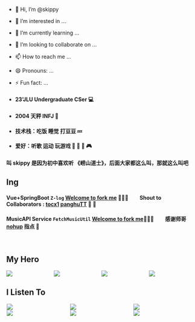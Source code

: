 - 👋 Hi, I’m @skippy
- 👀 I’m interested in ...
- 🌱 I’m currently learning ...
- 💞️ I’m looking to collaborate on ...
- 📫 How to reach me ...
- 😄 Pronouns: ...
- ⚡ Fun fact: ...
  
- #### 23'JLU Undergraduate CSer 💻
- #### 2004 天秤 INFJ 🐒
- #### 技术栈：吃饭 睡觉 打豆豆 💤
- #### 爱好：听歌 运动 玩游戏 🎵 🚴 💪 🎮  

#### 叫 skippy 是因为初中喜欢听 《崂山道士》，后面大家都这么叫，那就这么叫吧  

## Ing

#### Vue+SpringBoot `Z-log` [Welcome to fork me](https://github.com/skippy-404/z-log) 🎈🎈🎈  &nbsp;&nbsp;&nbsp;&nbsp;&nbsp;&nbsp;&nbsp;   Shout to Collaborators : [tocx1](https://github.com/tocx1/) [panghuTT](https://github.com/panghuTT) 👨 👸

#### MusicAPI Service `FetchMusicUtil` [Welcome to fork me](https://github.com/skippy-404/FetchMusicUtil)🎈🎈🎈 &nbsp;&nbsp;&nbsp;&nbsp;&nbsp;&nbsp;&nbsp; 感谢师哥 [nohup](https://github.com/imp2002) 指点 🙏
<br>

## My Hero
<div style="display: flex; justify-content: space-around; flex-wrap: wrap;">
  <img src="/img/lld.jpg" style="flex: 1; max-width: 25%; height: auto;">
  <img src="/img/mx.jpg" style="flex: 1; max-width: 25%; height: auto;">
  <img src="/img/pgone.jpg" style="flex: 1; max-width: 25%; height: auto;">
  <img src="/img/rpoz.jpg" style="flex: 1; max-width: 25%; height: auto;">
</div>

## I Listen To
<div style="display: flex; justify-content: space-around; flex-wrap: wrap;">
  <img src="/img/mww.jpg" style="flex: 1; max-width: 33%; height: auto;">
  <img src="/img/wf.jpg" style="flex: 1; max-width: 33%; height: auto;">
  <img src="/img/cl.jpg" style="flex: 1; max-width: 33%; height: auto;">
</div>
<div style="display: flex; justify-content: space-around; flex-wrap: wrap;">
  <img src="/img/drake.jpg" style="flex: 1; max-width: 33%; height: auto;">
  <img src="/img/gunna.jpg" style="flex: 1; max-width: 33%; height: auto;">
  <img src="/img/xiaoxia.jpg" style="flex: 1; max-width: 33%; height: auto;">
</div>
<!---
skippy-404/skippy-404 is a ✨ special ✨ repository because its `README.md` (this file) appears on your GitHub profile.
You can click the Preview link to take a look at your changes.
--->
